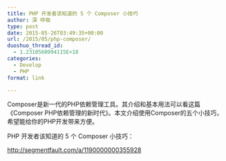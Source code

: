 ```yaml
---
title: PHP 开发者该知道的 5 个 Composer 小技巧
author: 深 呼吸
type: post
date: 2015-05-26T03:49:35+00:00
url: /2015/05/php-composer/
duoshuo_thread_id:
  - 1.2310560994115E+18
categories:
  - Develop
  - PHP
format: link

---
```

Composer是新一代的PHP依赖管理工具。其介绍和基本用法可以看这篇《Composer PHP依赖管理的新时代》。本文介绍使用Composer的五个小技巧，希望能给你的PHP开发带来方便。

PHP 开发者该知道的 5 个 Composer 小技巧：

<a href="http://segmentfault.com/a/1190000000355928" target="_blank" rel="nofollow">http://segmentfault.com/a/1190000000355928</a>